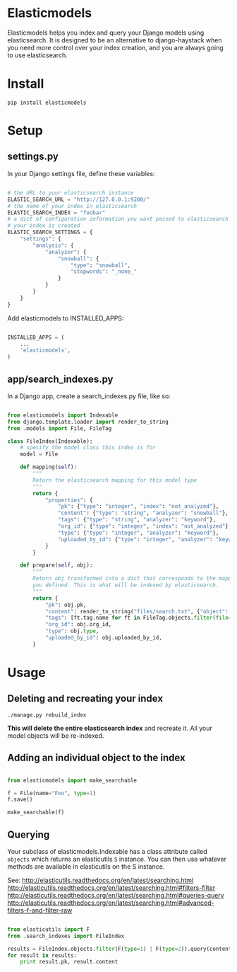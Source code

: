 # Elasticmodels

Elasticmodels helps you index and query your Django models using elasticsearch.
It is designed to be an alternative to django-haystack when you need more control over
your index creation, and you are always going to use elasticsearch.

# Install

    pip install elasticmodels

# Setup

## settings.py

In your Django settings file, define these variables:

```python

# the URL to your elasticsearch instance
ELASTIC_SEARCH_URL = "http://127.0.0.1:9200/"
# the name of your index in elasticsearch
ELASTIC_SEARCH_INDEX = "foobar"
# a dict of configuration information you want passed to elasticsearch when
# your index is created
ELASTIC_SEARCH_SETTINGS = {
    "settings": {
        "analysis": {
            "analyzer": {
                "snowball": {
                    "type": "snowball",
                    "stopwords": "_none_"
                }
            }
        }
    }
}
```

Add elasticmodels to INSTALLED_APPS:

```python

INSTALLED_APPS = (
    ...
    'elasticmodels',
)
```

## app/search_indexes.py

In a Django app, create a search_indexes.py file, like so:

```python

from elasticmodels import Indexable
from django.template.loader import render_to_string
from .models import File, FileTag

class FileIndex(Indexable):
    # specify the model class this index is for
    model = File

    def mapping(self):
        """
        Return the elasticsearch mapping for this model type
        """
        return {
            "properties": {
                "pk": {"type": "integer", "index": "not_analyzed"},
                "content": {"type": "string", "analyzer": "snowball"},
                "tags": {"type": "string", "analyzer": "keyword"},
                "org_id": {"type": "integer", "index": "not_analyzed"},
                "type": {"type": "integer", "analyzer": "keyword"},
                "uploaded_by_id": {"type": "integer", "analyzer": "keyword"},
            }
        }

    def prepare(self, obj):
        """
        Return obj transformed into a dict that corresponds to the mapping
        you defined. This is what will be indexed by elasticsearch.
        """
        return {
            "pk": obj.pk,
            "content": render_to_string("files/search.txt", {"object": obj}),
            "tags": [ft.tag.name for ft in FileTag.objects.filter(file=obj).select_related("tag")],
            "org_id": obj.org_id,
            "type": obj.type,
            "uploaded_by_id": obj.uploaded_by_id,
        }
```

# Usage

## Deleting and recreating your index

    ./manage.py rebuild_index

**This will delete the entire elasticsearch index** and recreate it. All your
model objects will be re-indexed.

## Adding an individual object to the index

```python

from elasticmodels import make_searchable

f = File(name="Foo", type=1)
f.save()

make_searchable(f)

```

## Querying

Your subclass of elasticmodels.Indexable has a class attribute called `objects`
which returns an elasticutils `S` instance. You can then use whatever methods are
available in elasticutils on the S instance.

See:
http://elasticutils.readthedocs.org/en/latest/searching.html
http://elasticutils.readthedocs.org/en/latest/searching.html#filters-filter
http://elasticutils.readthedocs.org/en/latest/searching.html#queries-query
http://elasticutils.readthedocs.org/en/latest/searching.html#advanced-filters-f-and-filter-raw

```python

from elasticutils import F
from .search_indexes import FileIndex

results = FileIndex.objects.filter(F(type=1) | F(type=2)).query(content__match="foo")
for result in results:
    print result.pk, result.content
```
